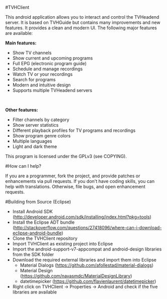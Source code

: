 #TVHClient

This android application allows you to interact and control the TVHeadend server. It is based on TVHGuide but contains many improvements and new features. It provides a clean and modern UI. The following major features are available: 

<b>Main features:</b>
* Show TV channels
* Show current and upcoming programs
* Full EPG (electronic program guide)
* Schedule and manage recordings
* Watch TV or your recordings
* Search for programs
* Modern and intuitive design
* Supports multiple TVHeadend servers
<br />

<b>Other features:</b>
* Filter channels by category
* Show server statistics
* Different playback profiles for TV programs and recordings
* Show program genre colors
* Multiple languages
* Light and dark theme

This program is licensed under the GPLv3 (see COPYING).

#How can I help?

If you are a programmer, fork the project, and provide patches or enhancements via pull requests. If you don't have coding skills, you can help with translations. Otherwise, file bugs, and open enhancement requests.

#Building from Source (Eclipse)

* Install Android SDK (http://developer.android.com/sdk/installing/index.html?pkg=tools)
* Install the Eclipse ADT bundle (http://stackoverflow.com/questions/27418096/where-can-i-download-eclipse-android-bundle)
* Clone the TVHClient repository
* Import TVHClient as existing project into Eclipse
* Import the android-support-v7-appcompat and android-design libraries from the SDK folder
* Download the required external libraries and import them into Eclipse
  * Material Dialogs (https://github.com/afollestad/material-dialogs)
  * Material Design (https://github.com/navasmdc/MaterialDesignLibrary)
  * datetimepicker (https://github.com/flavienlaurent/datetimepicker)
* Right click on TVHClient -> Properties -> Android and check if the five libraries are available
